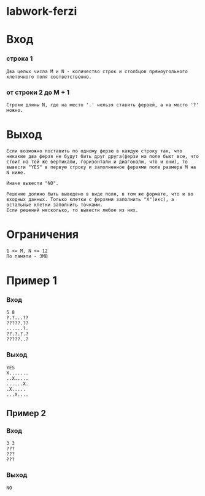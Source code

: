 # labwork-ferzi
# Вход
### строка 1
    Два целых числа M и N - количество строк и столбцов прямоугольного клеточного поля соответственно. 
### от строки 2 до M + 1    
    Строки длины N, где на место '.' нельзя ставить ферзей, а на место '?' можно.
# Выход
    Если возможно поставить по одному ферзю в каждую строку так, что никакие два ферзя не будут бить друг друга(ферзи на поле бьют все, что стоит на той же вертикали, горизонтали и диагонали, что и они), то вывести "YES" в первую строку и заполненное ферзями поле размера M на N ниже.

    Иначе вывести "NO".

    Решение должно быть выведено в виде поля, в том же формате, что и во входных данных. Только клетки с ферзями заполнить "X"(икс), а остальные клетки заполнить точками.
    Если решений несколько, то вывести любое из них.

# Ограничения
    1 <= M, N <= 12
    По памяти - 3MB

# Пример 1
### Вход
    5 8
    ?.?...??
    ?????.??
    ......?.
    ??.?.?.?
    ?????..?

### Выход
    YES 
    X.......
    ..X.....
    ......X.
    .X.....
    ...X....
## Пример 2
### Вход
    3 3
    ???
    ???
    ???
### Выход
    NO
